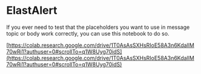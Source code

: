 # ElastAlert

If you ever need to test that the placeholders you want to use in message topic or body work correctly, you can use this notebook to do so.

[https://colab.research.google.com/drive/1T0AsAsSXHsRIoE58A3n6KdallM70wRi1?authuser=0#scrollTo=q1W8Uyg70idS](https://colab.research.google.com/drive/1T0AsAsSXHsRIoE58A3n6KdallM70wRi1?authuser=0#scrollTo=q1W8Uyg70idS)
